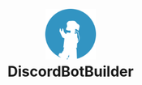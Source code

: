 <h1 align="center">
  <br>
  <img width="100px" height="100px" src="assets/logo.png">
  <br>
  DiscordBotBuilder
  <br>
</h1>
